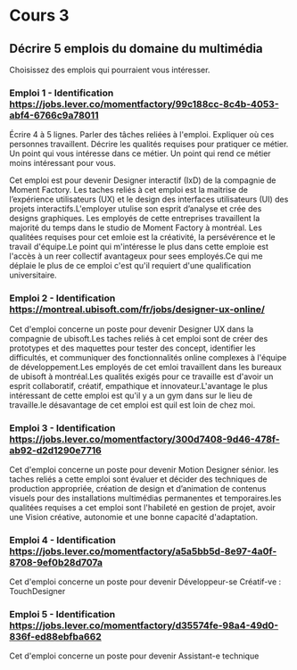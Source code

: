 # Cours 3
## Décrire 5 emplois du domaine du multimédia
Choisissez des emplois qui pourraient vous intéresser. 

### Emploi 1 - Identification https://jobs.lever.co/momentfactory/99c188cc-8c4b-4053-abf4-6766c9a78011
Écrire 4 à 5 lignes. Parler des tâches reliées à l'emploi. Expliquer où ces personnes travaillent. Décrire les qualités requises pour pratiquer ce métier. Un point qui vous intéresse dans ce métier. Un point qui rend ce métier moins intéressant pour vous.  

Cet emploi est pour devenir Designer interactif (IxD) de la compagnie de Moment Factory. Les taches reliés à cet emploi est la maitrise de l’expérience utilisateurs (UX) et le design des interfaces utilisateurs (UI) des projets interactifs.L'employer utulise son esprit d’analyse et crée des designs graphiques.  Les employés de cette entreprises travaillent la majorité du temps dans le studio de Moment Factory à montréal. Les qualitées requises pour cet emloie est la créativité, la persévérence et le travail d'équipe.Le point qui m'intéresse le plus dans cette emploie est l'accès à un reer collectif avantageux pour sees employés.Ce qui me déplaie le plus de ce emploi c'est qu'il requiert d'une qualification universitaire.

### Emploi 2 - Identification https://montreal.ubisoft.com/fr/jobs/designer-ux-online/

Cet d'emploi concerne un poste pour devenir Designer UX dans la compagnie de ubisoft.Les taches reliés à cet emploi sont de créer des prototypes et des maquettes pour tester des concept, identifier les difficultés, et communiquer des fonctionnalités online complexes à l'équipe de développement.Les employés de cet emloi travaillent dans les bureaux de ubisoft à montréal.Les qualités exigés pour ce travaille est d'avoir un esprit collaboratif, créatif, empathique et innovateur.L'avantage le plus intéressant de cette emploi est qu'il y a un gym dans sur le lieu de travaille.le désavantage de cet emploi est quil est loin de chez moi. 

### Emploi 3 - Identification https://jobs.lever.co/momentfactory/300d7408-9d46-478f-ab92-d2d1290e7716

Cet d'emploi concerne un poste pour devenir Motion Designer sénior. les taches reliés a cette emploi sont évaluer et décider des techniques de production appropriée, création de design et d’animation de contenus visuels pour des installations multimédias permanentes et temporaires.les qualitées requises a cet emploi sont l'habileté en gestion de projet,
 avoir une Vision créative, autonomie et une bonne capacité d'adaptation.

### Emploi 4 - Identification https://jobs.lever.co/momentfactory/a5a5bb5d-8e97-4a0f-8708-9ef0b28d707a

Cet d'emploi concerne un poste pour devenir Développeur-se Créatif-ve : TouchDesigner

### Emploi 5 - Identification https://jobs.lever.co/momentfactory/d35574fe-98a4-49d0-836f-ed88ebfba662

Cet d'emploi concerne un poste pour devenir Assistant-e technique


